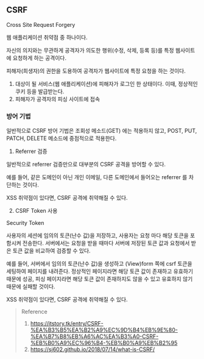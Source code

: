 ## CSRF 

Cross Site Request Forgery

웹 애플리케이션 취약점 중 하나이다.

자신의 의지와는 무관하게 공격자가 의도한 행위(수정, 삭제, 등록 등)를 특정 웹사이트에 요청하게 하는 공격이다.

피해자(희생자)의 권한을 도용하여 공격자가 웹사이트에 특정 요청을 하는 것이다.

1. 대상이 될 서비스(웹 애플리케이션)에 피해자가 로그인 한 상태이다. 이때, 정상적인 쿠키 등을 발급받는다.
2. 피해자가 공격자의 피싱 사이트에 접속


### 방어 기법

일반적으로 CSRF 방어 기법은 조회성 메소드(GET) 에는 적용하지 않고, POST, PUT, PATCH, DELETE 메소드에 중점적으로 적용한다.

1. Referrer 검증

일반적으로 referrer 검증만으로 대부분의 CSRF 공격을 방어할 수 있다.

예를 들어, 같은 도메인이 아닌 개인 이메일, 다른 도메인에서 들어오는 referrer 를 차단하는 것이다.

XSS 취약점이 있다면, CSRF 공격에 취약해질 수 있다.

2. CSRF Token 사용

Security Token

사용자의 세션에 임의의 토큰(난수 값)을 저장하고, 사용자는 요청 마다 해당 토큰을 포함시켜 전송한다. 서버에서는 요청을 받을 때마다 서버에 저장된 토큰 값과 요청에서 받은 토큰 값을 비교하여 검증할 수 있다.

예를 들어, 서버에서 임의의 토큰(난수 값)을 생성하고 (View)form 쪽에 csrf 토큰을 세팅하여 페이지를 내려준다. 정상적인 페이지라면 해당 토큰 값이 존재하고 유효하기 때문에 성공, 피싱 페이지라면 해당 토큰 값이 존재하지도 않을 수 있고 유효하지 않기 때문에 실패할 것이다.

XSS 취약점이 있다면, CSRF 공격에 취약해질 수 있다.

> Reference
> 1. https://itstory.tk/entry/CSRF-%EA%B3%B5%EA%B2%A9%EC%9D%B4%EB%9E%80-%EA%B7%B8%EB%A6%AC%EA%B3%A0-CSRF-%EB%B0%A9%EC%96%B4-%EB%B0%A9%EB%B2%95
> 2. https://sj602.github.io/2018/07/14/what-is-CSRF/